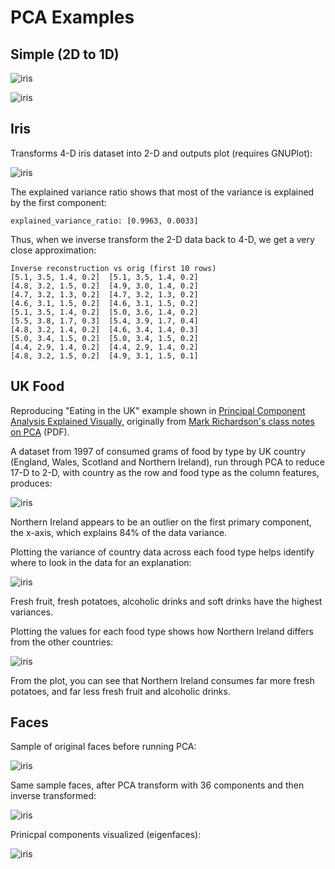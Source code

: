 # PCA Examples


## Simple (2D to 1D)

![iris](https://raw.githubusercontent.com/gbuesing/pca/master/examples/data/simple_orig.png)

![iris](https://raw.githubusercontent.com/gbuesing/pca/master/examples/data/simple_pca_1d.png)


## Iris

Transforms 4-D iris dataset into 2-D and outputs plot (requires GNUPlot):

![iris](https://raw.githubusercontent.com/gbuesing/pca/master/examples/data/iris.png)

The explained variance ratio shows that most of the variance is explained by the first component:

```
explained_variance_ratio: [0.9963, 0.0033]
```

Thus, when we inverse transform the 2-D data back to 4-D, we get a very close approximation:

```
Inverse reconstruction vs orig (first 10 rows)
[5.1, 3.5, 1.4, 0.2]  [5.1, 3.5, 1.4, 0.2]
[4.8, 3.2, 1.5, 0.2]  [4.9, 3.0, 1.4, 0.2]
[4.7, 3.2, 1.3, 0.2]  [4.7, 3.2, 1.3, 0.2]
[4.6, 3.1, 1.5, 0.2]  [4.6, 3.1, 1.5, 0.2]
[5.1, 3.5, 1.4, 0.2]  [5.0, 3.6, 1.4, 0.2]
[5.5, 3.8, 1.7, 0.3]  [5.4, 3.9, 1.7, 0.4]
[4.8, 3.2, 1.4, 0.2]  [4.6, 3.4, 1.4, 0.3]
[5.0, 3.4, 1.5, 0.2]  [5.0, 3.4, 1.5, 0.2]
[4.4, 2.9, 1.4, 0.2]  [4.4, 2.9, 1.4, 0.2]
[4.8, 3.2, 1.5, 0.2]  [4.9, 3.1, 1.5, 0.1]
```


## UK Food

Reproducing "Eating in the UK" example shown in [Principal Component Analysis Explained Visually](http://setosa.io/ev/principal-component-analysis/), originally from [Mark Richardson's class notes on PCA](http://people.maths.ox.ac.uk/richardsonm/SignalProcPCA.pdf) (PDF).

A dataset from 1997 of consumed grams of food by type by UK country (England, Wales, Scotland and Northern Ireland),
run through PCA to reduce 17-D to 2-D, with country as the row and food type as the column features, produces:

![iris](https://raw.githubusercontent.com/gbuesing/pca/master/examples/data/food_pca.png)

Northern Ireland appears to be an outlier on the first primary component, the x-axis, which explains 84% of the data variance.

Plotting the variance of country data across each food type helps identify where to look in the data for an explanation:

![iris](https://raw.githubusercontent.com/gbuesing/pca/master/examples/data/food_variance.png)

Fresh fruit, fresh potatoes, alcoholic drinks and soft drinks have the highest variances.

Plotting the values for each food type shows how Northern Ireland differs from the other countries:

![iris](https://raw.githubusercontent.com/gbuesing/pca/master/examples/data/food.png)

From the plot, you can see that Northern Ireland consumes far more fresh potatoes, and far less fresh fruit and alcoholic drinks.


## Faces

Sample of original faces before running PCA:

![iris](https://raw.githubusercontent.com/gbuesing/pca/master/examples/data/faces.png)

Same sample faces, after PCA transform with 36 components and then inverse transformed:

![iris](https://raw.githubusercontent.com/gbuesing/pca/master/examples/data/faces_recovered.png)

Prinicpal components visualized (eigenfaces):

![iris](https://raw.githubusercontent.com/gbuesing/pca/master/examples/data/eigenfaces.png)